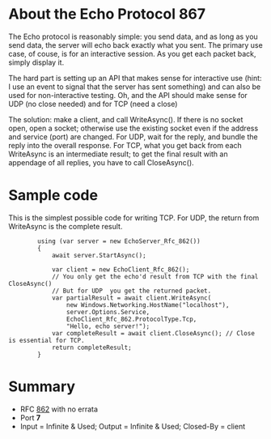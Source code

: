 ﻿# About the Echo Protocol 867
The Echo protocol is reasonably simple: you send data, and as long as you send data, the server will echo back exactly what you sent. The primary use case, of couse, is for an interactive session. As you get each packet back, simply display it.

The hard part is setting up an API that makes sense for interactive use (hint: I use an event to signal that the server has sent something) and can also be used for non-interactive testing. Oh, and the API should make sense for UDP (no close needed) and for TCP (need a close)

The solution: make a client, and call WriteAsync(). If there is no socket open, open a socket; otherwise use the existing socket even if the address and service (port) are changed. For UDP, wait for the reply, and bundle the reply into the overall response. For TCP, what you get back from each WriteAsync is an intermediate result; to get the final result with an appendage of all replies, you have to call CloseAsync().

# Sample code
This is the simplest possible code for writing TCP. For UDP, the return from WriteAsync is the complete result.

            using (var server = new EchoServer_Rfc_862())
            {
                await server.StartAsync();

                var client = new EchoClient_Rfc_862();
                // You only get the echo'd result from TCP with the final CloseAsync()
                // But for UDP  you get the returned packet.
                var partialResult = await client.WriteAsync(
                    new Windows.Networking.HostName("localhost"),
                    server.Options.Service,
                    EchoClient_Rfc_862.ProtocolType.Tcp,
                    "Hello, echo server!");
                var completeResult = await client.CloseAsync(); // Close is essential for TCP. 
                return completeResult;
            }

# Summary

* RFC [862](https://tools.ietf.org/html/rfc862) with no errata 
* Port **7**
* Input = Infinite & Used; Output = Infinite & Used; Closed-By = client
